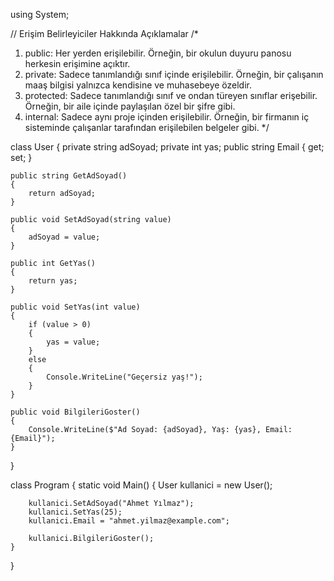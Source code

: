 using System;

// Erişim Belirleyiciler Hakkında Açıklamalar
/*
   1. public: Her yerden erişilebilir. Örneğin, bir okulun duyuru panosu herkesin erişimine açıktır.
   2. private: Sadece tanımlandığı sınıf içinde erişilebilir. Örneğin, bir çalışanın maaş bilgisi yalnızca kendisine ve muhasebeye özeldir.
   3. protected: Sadece tanımlandığı sınıf ve ondan türeyen sınıflar erişebilir. Örneğin, bir aile içinde paylaşılan özel bir şifre gibi.
   4. internal: Sadece aynı proje içinden erişilebilir. Örneğin, bir firmanın iç sisteminde çalışanlar tarafından erişilebilen belgeler gibi.
*/

class User
{
    private string adSoyad; 
    private int yas; 
    public string Email { get; set; } 

    public string GetAdSoyad()
    {
        return adSoyad;
    }

    public void SetAdSoyad(string value)
    {
        adSoyad = value;
    }

    public int GetYas()
    {
        return yas;
    }

    public void SetYas(int value)
    {
        if (value > 0) 
        {
            yas = value;
        }
        else
        {
            Console.WriteLine("Geçersiz yaş!");
        }
    }

    public void BilgileriGoster()
    {
        Console.WriteLine($"Ad Soyad: {adSoyad}, Yaş: {yas}, Email: {Email}");
    }
}

class Program
{
    static void Main()
    {
        User kullanici = new User();
      
        kullanici.SetAdSoyad("Ahmet Yılmaz");
        kullanici.SetYas(25);
        kullanici.Email = "ahmet.yilmaz@example.com";

        kullanici.BilgileriGoster();
    }
}
